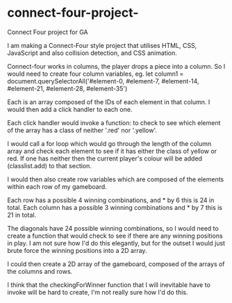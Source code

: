 # connect-four-project-
Connect Four project for GA

I am making a Connect-Four style project that utilises HTML, CSS, JavaScript and also collision detection, and CSS animation. 

Connect-four works in columns, the player drops a piece into a column. So I would need to create four column variables, 
	eg. let column1 = document.querySelectorAll('#element-0, #element-7, #element-14, #element-21, #element-28, #element-35')

Each is an array composed of the IDs of each element in that column. I would then add a click handler to each one. 

Each click handler would invoke a function: to check to see which element of the array has a class of neither '.red' nor '.yellow'.

I would call a for loop which would go through the length of the column array and check each element to see if it has either the class of yellow or red. 
If one has neither then the current player's colour will be added (classlist.add) to that section. 

I would then also create row variables which are composed of the elements within each row of my gameboard. 

Each row has a possible 4 winning combinations, and * by 6 this is 24 in total. 
Each column has a possible 3 winning combinations and * by 7 this is 21 in total. 

The diagonals have 24 possible winning combinations, so I would need to create a function that would check to see if there are any winning positions in play. 
I am not sure how I'd do this elegantly, but for the outset I would just brute force the winning positions into a 2D array. 

I could then create a 2D array of the gameboard, composed of the arrays of the columns and rows.

I think that the checkingForWinner function that I will inevitable have to invoke will be hard to create, I'm not really sure how I'd do this. 

